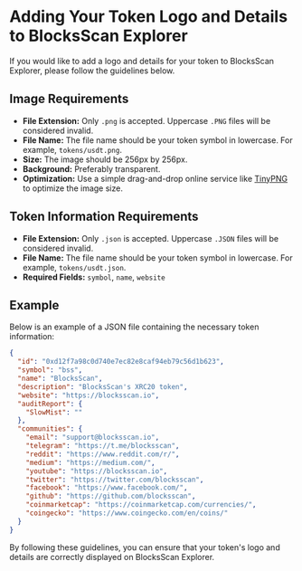 
# Adding Your Token Logo and Details to BlocksScan Explorer

If you would like to add a logo and details for your token to BlocksScan Explorer, please follow the guidelines below.

## Image Requirements

- **File Extension:** Only `.png` is accepted. Uppercase `.PNG` files will be considered invalid.
- **File Name:** The file name should be your token symbol in lowercase. For example, `tokens/usdt.png`.
- **Size:** The image should be 256px by 256px.
- **Background:** Preferably transparent.
- **Optimization:** Use a simple drag-and-drop online service like [TinyPNG](https://tinypng.com/) to optimize the image size.

## Token Information Requirements

- **File Extension:** Only `.json` is accepted. Uppercase `.JSON` files will be considered invalid.
- **File Name:** The file name should be your token symbol in lowercase. For example, `tokens/usdt.json`.
- **Required Fields:** `symbol`, `name`, `website`

## Example

Below is an example of a JSON file containing the necessary token information:

```json
{
  "id": "0xd12f7a98c0d740e7ec82e8caf94eb79c56d1b623",
  "symbol": "bss",
  "name": "BlocksScan",
  "description": "BlocksScan's XRC20 token",
  "website": "https://blocksscan.io",
  "auditReport": {
    "SlowMist": ""
  },
  "communities": {
    "email": "support@blocksscan.io",
    "telegram": "https://t.me/blocksscan",
    "reddit": "https://www.reddit.com/r/",
    "medium": "https://medium.com/",
    "youtube": "https://blocksscan.io",
    "twitter": "https://twitter.com/blocksscan",
    "facebook": "https://www.facebook.com/",
    "github": "https://github.com/blocksscan",
    "coinmarketcap": "https://coinmarketcap.com/currencies/",
    "coingecko": "https://www.coingecko.com/en/coins/"
  }
}
```

By following these guidelines, you can ensure that your token's logo and details are correctly displayed on BlocksScan Explorer.
